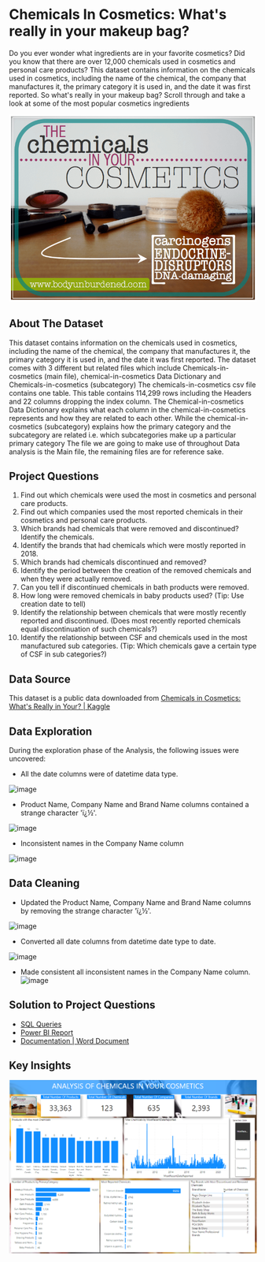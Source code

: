 # Chemicals In Cosmetics: What's really in your makeup bag? 
Do you ever wonder what ingredients are in your favorite cosmetics? Did you know that there are over 12,000 chemicals used in cosmetics and personal care products? This dataset contains information on the chemicals used in cosmetics, including the name of the chemical, the company that manufactures it, the primary category it is used in, and the date it was first reported.
So what's really in your makeup bag? Scroll through and take a look at some of the most popular cosmetics ingredients


![](Chemicals.png)

## About The Dataset
This dataset contains information on the chemicals used in cosmetics, including the name of the chemical, the company that manufactures it, the primary category it is used in, and the date it was first reported. 
The dataset comes with 3 different but related files which include Chemicals-in-cosmetics (main file), chemical-in-cosmetics Data Dictionary and Chemicals-in-cosmetics (subcategory) 
The chemicals-in-cosmetics csv file contains one table. This table contains 114,299 rows including the Headers and 22 columns dropping the index column. 
The Chemical-in-cosmetics Data Dictionary explains what each column in the chemical-in-cosmetics represents and how they are related to each other. While the chemical-in-cosmetics (subcategory) explains how the primary category and the subcategory are related i.e. which subcategories make up a particular primary category 
The file we are going to make use of throughout Data analysis is the Main file, the remaining files are for reference sake. 

## Project Questions
1.	Find out which chemicals were used the most in cosmetics and personal care products.
2.	Find out which companies used the most reported chemicals in their cosmetics and personal care products.
3.	Which brands had chemicals that were removed and discontinued? Identify the chemicals.
4.	Identify the brands that had chemicals which were mostly reported in 2018.
5.	Which brands had chemicals discontinued and removed?
6.	Identify the period between the creation of the removed chemicals and when they were actually removed.
7.	Can you tell if discontinued chemicals in bath products were removed. 
8.	How long were removed chemicals in baby products used? (Tip: Use creation date to tell)
9.	Identify the relationship between chemicals that were mostly recently reported and discontinued. (Does most recently reported chemicals equal discontinuation of such chemicals?)
10.	Identify the relationship between CSF and chemicals used in the most manufactured sub categories. (Tip: Which chemicals gave a certain type of CSF in sub categories?)

## Data Source
This dataset is a public data downloaded from [Chemicals in Cosmetics: What's Really in Your? | Kaggle
](https://www.kaggle.com/datasets/thedevastator/chemicals-in-cosmetics-what-s-really-in-your)

## Data Exploration
During the exploration phase of the Analysis, the following issues were uncovered:

-	All the date columns were of datetime data type.

![image](https://user-images.githubusercontent.com/95665690/226521540-e4fd26a8-5c9e-438d-82b5-490b34e83586.png)

- Product Name, Company Name and Brand Name columns contained a strange character 'ï¿½'.

![image](https://user-images.githubusercontent.com/95665690/226521820-99513788-8bac-446c-b496-b83378d820f0.png)

- Inconsistent names in the Company Name column

![image](https://user-images.githubusercontent.com/95665690/226521920-81dc1041-0af8-4729-890c-d6a1883b7846.png)

## Data Cleaning
- Updated the Product Name, Company Name and Brand Name columns by removing the strange character 'ï¿½'.

![image](https://user-images.githubusercontent.com/95665690/226522322-82babcb7-4fcf-40fe-850c-ef7b7143b259.png)

- Converted all date columns from datetime date type to date.

![image](https://user-images.githubusercontent.com/95665690/226522533-ec5dfe8e-0b58-4bbb-bedc-0ad5b956f766.png)

- Made consistent all inconsistent names in the Company Name column.
![image](https://user-images.githubusercontent.com/95665690/226523130-7146e768-c4b3-44e2-80ea-9c9456087f9f.png)

## Solution to Project Questions

 - [SQL Queries](https://github.com/AkwasiTp/Chemicals-In-Cosmetics/blob/main/Chemicals%20In%20Cosmetic.sql)
 - [Power BI Report](https://app.powerbi.com/view?r=eyJrIjoiYjA1OTkwYmUtNTM4Ni00ZWNmLTgwY2EtZTg5ZWVjMzllMDQ4IiwidCI6ImE5NjMwYTViLTA5M2EtNDM5Yy04NjM5LThhYmJmMzRhN2M5NyJ9)
 - [Documentation | Word Document](https://github.com/AkwasiTp/Chemicals-In-Cosmetics/blob/main/Project%20Document.docx)
 
 
 ## Key Insights
 
 ![](Report.png)













